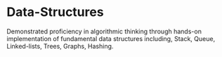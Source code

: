 # Data-Structures
Demonstrated proficiency in algorithmic thinking through hands-on implementation of fundamental data structures including, Stack, Queue, Linked-lists, Trees, Graphs, Hashing.
